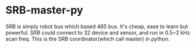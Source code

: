 # SRB-master-py
SRB is simply robot bus which based 485 bus. It's cheap, ease to learn but powerful. SRB could connect to 32 device and sensor, and run in 0.5~2 kHz scan freq. This is the SRB coordinator(which call master)  in python.
